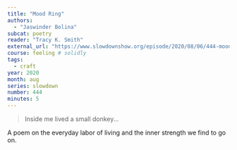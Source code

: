 ```yaml
---
title: "Mood Ring"
authors:
  - "Jaswinder Bolina"
subcat: poetry
reader: "Tracy K. Smith"
external_url: "https://www.slowdownshow.org/episode/2020/08/06/444-mood-ring"
course: feeling # solidly
tags:
  - craft
year: 2020
month: aug
series: slowdown
number: 444
minutes: 5
---
```


> Inside me lived a small donkey...

A poem on the everyday labor of living and the inner strength we find to go on.
